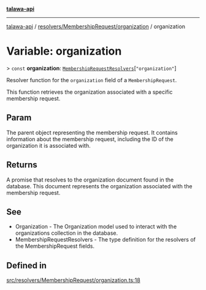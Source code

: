 [**talawa-api**](../../../../README.md)

***

[talawa-api](../../../../modules.md) / [resolvers/MembershipRequest/organization](../README.md) / organization

# Variable: organization

\> `const` **organization**: [`MembershipRequestResolvers`](../../../../types/generatedGraphQLTypes/type-aliases/MembershipRequestResolvers.md)\[`"organization"`\]

Resolver function for the `organization` field of a `MembershipRequest`.

This function retrieves the organization associated with a specific membership request.

## Param

The parent object representing the membership request. It contains information about the membership request, including the ID of the organization it is associated with.

## Returns

A promise that resolves to the organization document found in the database. This document represents the organization associated with the membership request.

## See

 - Organization - The Organization model used to interact with the organizations collection in the database.
 - MembershipRequestResolvers - The type definition for the resolvers of the MembershipRequest fields.

## Defined in

[src/resolvers/MembershipRequest/organization.ts:18](https://github.com/PalisadoesFoundation/talawa-api/blob/6bd0fecc1032af2aa70d925c85724d9fec2350f9/src/resolvers/MembershipRequest/organization.ts#L18)
